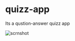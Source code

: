 # quizz-app
Its a qustion-answer quizz app

![scrnshot](https://user-images.githubusercontent.com/68820677/89633666-d01bec00-d8c1-11ea-9645-4cbedd04fffc.png)
